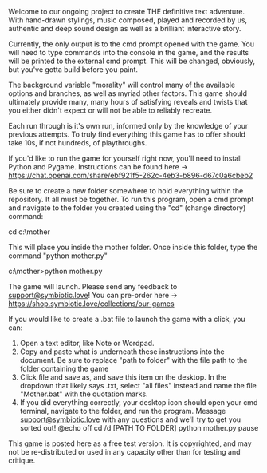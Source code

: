 Welcome to our ongoing project to create THE definitive text adventure. With hand-drawn stylings, music composed, played and recorded by us, authentic and deep sound design as well as a brilliant interactive story.

Currently, the only output is to the cmd prompt opened with the game. You will need to type commands into the console in the game, and the results will be printed to the external cmd prompt. This will be changed, obviously, but you've gotta build before you paint.

The background variable "morality" will control many of the available options and branches, as well as myriad other factors. This game should ultimately provide many, many hours of satisfying reveals and twists that you either didn't expect or will not be able to reliably recreate.

Each run through is it's own run, informed only by the knowledge of your previous attempts. To truly find everything this game has to offer should take 10s, if not hundreds, of playthroughs.

If you'd like to run the game for yourself right now, you'll need to install Python and Pygame. Instructions can be found here -> https://chat.openai.com/share/ebf921f5-262c-4eb3-b896-d67c0a6cbeb2

Be sure to create a new folder somewhere to hold everything within the repository. It all must be together. To run this program, open a cmd prompt and navigate to the folder you created using the "cd" (change directory) command:

cd c:\mother

This will place you inside the mother folder. Once inside this folder, type the command "python mother.py"

c:\mother>python mother.py

The game will launch. Please send any feedback to support@symbiotic.love! You can pre-order here -> https://shop.symbiotic.love/collections/our-games

If you would like to create a .bat file to launch the game with a click, you can:

1. Open a text editor, like Note or Wordpad.
2. Copy and paste what is underneath these instructions into the document. Be sure to replace "path to folder" with the file path to the folder containing the game 
3. Click file and save as, and save this item on the desktop. In the dropdown that likely says .txt, select "all files" instead and name the file "Mother.bat" with the quotation marks.
4. If you did everything correctly, your desktop icon should open your cmd terminal, navigate to the folder, and run the program. Message support@symbiotic.love with any questions and we'll try to get you sorted out!
            @echo off
            cd /d [PATH TO FOLDER]
            python mother.py
            pause
            
This game is posted here as a free test version. It is copyrighted, and may not be re-distributed or used in any capacity other than for testing and critique.
